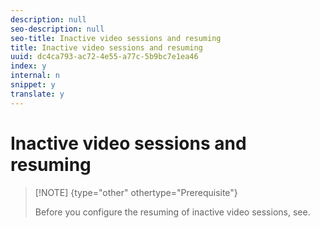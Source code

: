 ```yaml
---
description: null
seo-description: null
seo-title: Inactive video sessions and resuming
title: Inactive video sessions and resuming
uuid: dc4ca793-ac72-4e55-a77c-5b9bc7e1ea46
index: y
internal: n
snippet: y
translate: y
---
```


# Inactive video sessions and resuming


>[!NOTE] {type="other" othertype="Prerequisite"}
>
>Before you configure the resuming of inactive video sessions, see[](../../../c_vhl_stand-implement/c_vhl_ios-2.0_titlepage/c_vhl_feature-ios/t_vhl_track-core-playback_ios.md). 

